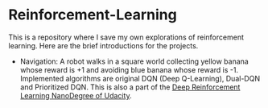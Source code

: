 # Reinforcement-Learning
This is a repository where I save my own explorations of reinforcement learning. Here are the brief introductions for the projects.
  * Navigation: A robot walks in a square world collecting yellow banana whose reward is +1 and avoiding blue banana whose reward is -1. Implemented algorithms are original DQN (Deep Q-Learning), Dual-DQN and Prioritized DQN. This is also a part of the [Deep Reinforcement Learning NanoDegree of Udacity](https://www.udacity.com/course/deep-reinforcement-learning-nanodegree--nd893).
